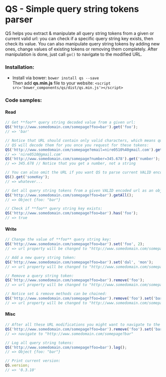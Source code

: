 # QS - Simple query string tokens parser
QS helps you extract & manipulate all query string tokens from a given or current valid url: you can check if a specific query string key exists, then check its value.
You can also manipulate query string tokens by adding new ones, change values of existing tokens or removing them completely. After manipulation is done, just call `go()` to navigate to the modified URL.

### Installation:
* Install via bower: `bower install qs --save`  
Then add **qs.min.js** file to your website:
`<script src='bower_components/qs/dist/qs.min.js'></script>`

### Code samples:

#### Read
```javascript
// Get **foo** query string decoded value from a given url:
QS('http://www.somedomain.com/somepage?foo=bar').get('foo');
// => 'bar'

// Notice that URL should contain only valid characters, which means query string tokens should be encoded properly using encodeURIComponent.
// QS will decode them for you once you request for these tokens:
QS('http://www.somedomain.com/somepage?email=nire0510%40gmail.com').get('email');
// => 'nire0510@gmail.com'
QS('http://www.somedomain.com/somepage?number=345.678').get('number');
// => 345.678 // Notice that you get a number, not a string

// You can also omit the URL if you want QS to parse current VALID encoded page's URL:
QS().get('someKey');
// => whatever...

// Get all query string tokens from a given VALID encoded url as an object:
QS('http://www.somedomain.com/somepage?foo=bar').getAll();
// => Object {foo: "bar"}

// Check if **foo** query string key exists:
QS('http://www.somedomain.com/somepage?foo=bar').has('foo');
// => true
```

#### Write
```javascript
// Change the value of **foo** query string key:
QS('http://www.somedomain.com/somepage?foo=bar').set('foo', 2);
// => url property will be changed to "http://www.somedomain.com/somepage?foo=2"

// Add a new query string token:
QS('http://www.somedomain.com/somepage?foo=bar').set('dal', 'mon');
// => url property will be changed to "http://www.somedomain.com/somepage?foo=bar&dal=mon"

// Remove a query string token:
QS('http://www.somedomain.com/somepage?foo=bar').remove('foo');
// => url property will be changed to "http://www.somedomain.com/somepage"

// Notice set & remove methods can be chained:
QS('http://www.somedomain.com/somepage?foo=bar').remove('foo').set('bar');
// => url property will be changed to "http://www.somedomain.com/somepage?bar"
```

#### Misc
```javascript
// After all these URL modifications you might want to navigate to the new URL; just call `go`:
QS('http://www.somedomain.com/somepage?foo=bar').remove('foo').set('bar').go();
// => navigate to "http://www.somedomain.com/somepage?bar"

// Log all query string tokens:
QS('http://www.somedomain.com/somepage?foo=bar').log();
// => Object {foo: "bar"}

// Print current version:
QS.version;
// => '0.3.10'
```
